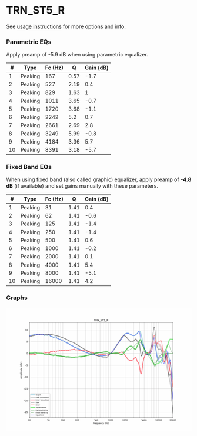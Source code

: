 # TRN_ST5_R
See [usage instructions](https://github.com/jaakkopasanen/AutoEq#usage) for more options and info.

### Parametric EQs
Apply preamp of -5.9 dB when using parametric equalizer.

|   # | Type    |   Fc (Hz) |    Q |   Gain (dB) |
|-----|---------|-----------|------|-------------|
|   1 | Peaking |       167 | 0.57 |        -1.7 |
|   2 | Peaking |       527 | 2.19 |         0.4 |
|   3 | Peaking |       829 | 1.63 |         1   |
|   4 | Peaking |      1011 | 3.65 |        -0.7 |
|   5 | Peaking |      1720 | 3.68 |        -1.1 |
|   6 | Peaking |      2242 | 5.2  |         0.7 |
|   7 | Peaking |      2661 | 2.69 |         2.8 |
|   8 | Peaking |      3249 | 5.99 |        -0.8 |
|   9 | Peaking |      4184 | 3.36 |         5.7 |
|  10 | Peaking |      8391 | 3.18 |        -5.7 |

### Fixed Band EQs
When using fixed band (also called graphic) equalizer, apply preamp of **-4.8 dB** (if available) and set gains manually with these parameters.

|   # | Type    |   Fc (Hz) |    Q |   Gain (dB) |
|-----|---------|-----------|------|-------------|
|   1 | Peaking |        31 | 1.41 |         0.4 |
|   2 | Peaking |        62 | 1.41 |        -0.6 |
|   3 | Peaking |       125 | 1.41 |        -1.4 |
|   4 | Peaking |       250 | 1.41 |        -1.4 |
|   5 | Peaking |       500 | 1.41 |         0.6 |
|   6 | Peaking |      1000 | 1.41 |        -0.2 |
|   7 | Peaking |      2000 | 1.41 |         0.1 |
|   8 | Peaking |      4000 | 1.41 |         5.4 |
|   9 | Peaking |      8000 | 1.41 |        -5.1 |
|  10 | Peaking |     16000 | 1.41 |         4.2 |

### Graphs
![](./TRN_ST5_R.png)
